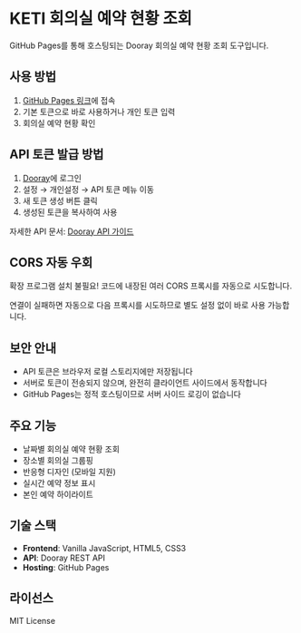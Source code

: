 # KETI 회의실 예약 현황 조회

GitHub Pages를 통해 호스팅되는 Dooray 회의실 예약 현황 조회 도구입니다.

## 사용 방법

1. [GitHub Pages 링크](https://hwkim3330.github.io/dooray/)에 접속
2. 기본 토큰으로 바로 사용하거나 개인 토큰 입력
3. 회의실 예약 현황 확인

## API 토큰 발급 방법

1. [Dooray](https://dooray.com)에 로그인
2. 설정 → 개인설정 → API 토큰 메뉴 이동
3. 새 토큰 생성 버튼 클릭
4. 생성된 토큰을 복사하여 사용

자세한 API 문서: [Dooray API 가이드](https://helpdesk.dooray.com/share/pages/9wWo-xwiR66BO5LGshgVTg/2939987647631384419)

## CORS 자동 우회

확장 프로그램 설치 불필요! 코드에 내장된 여러 CORS 프록시를 자동으로 시도합니다.

연결이 실패하면 자동으로 다음 프록시를 시도하므로 별도 설정 없이 바로 사용 가능합니다.

## 보안 안내

- API 토큰은 브라우저 로컬 스토리지에만 저장됩니다
- 서버로 토큰이 전송되지 않으며, 완전히 클라이언트 사이드에서 동작합니다
- GitHub Pages는 정적 호스팅이므로 서버 사이드 로깅이 없습니다

## 주요 기능

- 날짜별 회의실 예약 현황 조회
- 장소별 회의실 그룹핑
- 반응형 디자인 (모바일 지원)
- 실시간 예약 정보 표시
- 본인 예약 하이라이트

## 기술 스택

- **Frontend**: Vanilla JavaScript, HTML5, CSS3
- **API**: Dooray REST API
- **Hosting**: GitHub Pages

## 라이선스

MIT License